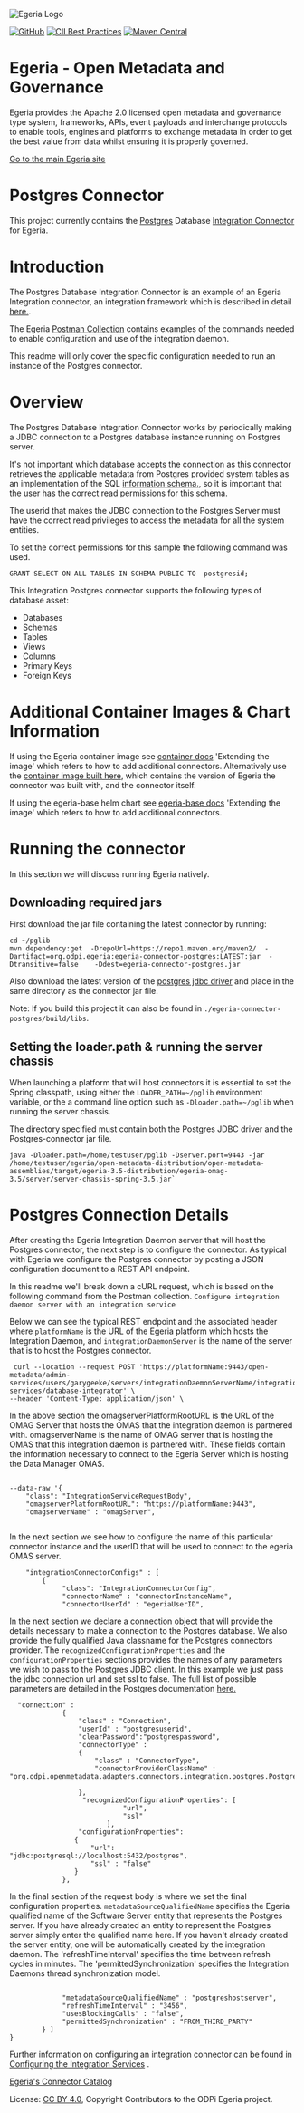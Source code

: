 <!-- SPDX-License-Identifier: CC-BY-4.0 -->
<!-- Copyright Contributors to the ODPi Egeria project. -->

![Egeria Logo](https://raw.githubusercontent.com/odpi/egeria/master/assets/img/ODPi_Egeria_Logo_color.png)

[![GitHub](https://img.shields.io/github/license/odpi/egeria)](LICENSE)
[![CII Best Practices](https://bestpractices.coreinfrastructure.org/projects/3044/badge)](https://bestpractices.coreinfrastructure.org/projects/3044)
[![Maven Central](https://img.shields.io/maven-central/v/org.odpi.egeria/egeria-connector-postgres)](https://mvnrepository.com/artifact/org.odpi.egeria/egeria-connector-postgres)

# Egeria - Open Metadata and Governance
  
Egeria provides the Apache 2.0 licensed open metadata and governance 
type system, frameworks, APIs, event payloads and interchange protocols to enable tools,
engines and platforms to exchange metadata in order to get the best
value from data whilst ensuring it is properly governed.

[Go to the main Egeria site](https://egeria-project.org)

# Postgres Connector

This project currently contains the [Postgres](https://www.postgresql.org) Database [Integration Connector](https://egeria-project.org/concepts/integration-daemon/) for Egeria.

# Introduction

The Postgres Database Integration Connector is an example of an Egeria Integration connector, an integration framework which is described in detail [here.](https://egeria-project.org/concepts/integration-daemon/).

The Egeria [Postman Collection](https://egeria-project.org/education/tutorials/postman-tutorial/overview/?h=postman) contains examples of the commands needed to enable configuration and use of the integration daemon.

This readme will only cover the specific configuration needed to run an instance of the Postgres connector.

# Overview
The Postgres Database Integration Connector works by periodically making a JDBC connection to a Postgres database instance running on Postgres server. 

It's not important which database accepts the connection as 
this connector retrieves the applicable metadata from Postgres provided system tables as an implementation of the SQL [information schema.](https://www.postgresql.org/docs/14/information-schema.html), so it is important that the user has the correct read permissions for this schema.

The userid that makes the JDBC connection to the Postgres Server must have the correct read privileges to access the metadata for all the system entities.

To set the correct permissions for this sample the following command was used.

```
GRANT SELECT ON ALL TABLES IN SCHEMA PUBLIC TO  postgresid;
```

This Integration Postgres connector supports the following types of database asset: 

* Databases
* Schemas
* Tables
* Views
* Columns
* Primary Keys
* Foreign Keys 

# Additional Container Images & Chart Information
If using the Egeria container image see [container docs](https://github.com/odpi/egeria/tree/master/open-metadata-resources/open-metadata-deployment/docker/egeria) 'Extending the image' which refers to how to add additional connectors. Alternatively use the [container image built here](https://quay.io/repository/odpi/egeria-database-connectors), which contains the version of Egeria the connector was built with, and the connector itself.

If using the egeria-base helm chart see [egeria-base docs](https://egeria-project.org/guides/operations/kubernetes/charts/base/#accessing-egeria) 'Extending the image' which refers to how to add additional connectors. 

# Running the connector

In this section we will discuss running Egeria natively. 

## Downloading required jars
First download the jar file containing the latest connector by running:
```
cd ~/pglib
mvn dependency:get  -DrepoUrl=https://repo1.maven.org/maven2/  -Dartifact=org.odpi.egeria:egeria-connector-postgres:LATEST:jar  -Dtransitive=false    -Ddest=egeria-connector-postgres.jar
```

Also download the latest version of the [postgres jdbc driver](https://jdbc.postgresql.org/download.html) and place in the same directory as the connector jar file. 

Note: If you build this project it can also be found in `./egeria-connector-postgres/build/libs`.

## Setting the loader.path & running the server chassis
When launching a platform that will host connectors it is essential to set the Spring classpath, using either the `LOADER_PATH=~/pglib` environment variable, or the a command line option such as `-Dloader.path=~/pglib` when running the  server chassis.

The directory specified must contain both the Postgres JDBC driver and the Postgres-connector jar file.
```
java -Dloader.path=/home/testuser/pglib -Dserver.port=9443 -jar /home/testuser/egeria/open-metadata-distribution/open-metadata-assemblies/target/egeria-3.5-distribution/egeria-omag-3.5/server/server-chassis-spring-3.5.jar`
```


# Postgres Connection Details
After creating the Egeria Integration Daemon server that will host the Postgres connector, the next step is to configure the connector. 
As typical with Egeria we configure the Postgres connector by posting a JSON configuration document to a REST API endpoint. 

In this readme we'll break down a cURL request, which is based on the following command from the Postman collection.
`Configure integration daemon server with an integration service`

Below we can see the typical REST endpoint and the associated header where 
`platformName` is the URL of the Egeria platform which hosts the Integration Daemon, and
`integrationDaemonServer` is the name of the server that is to host the Postgres connector.
```shell
 curl --location --request POST 'https://platformName:9443/open-metadata/admin-services/users/garygeeke/servers/integrationDaemonServerName/integration-services/database-integrator' \
--header 'Content-Type: application/json' \
```

In the above section the
omagserverPlatformRootURL is the URL of the OMAG Server that hosts the OMAS that the integration daemon is partnered with.
omagserverName is the name of OMAG server that is hosting the OMAS that this integration daemon is partnered with. These fields contain the information necessary
to connect to the Egeria Server which is hosting the Data Manager OMAS.

```shell

--data-raw '{
    "class": "IntegrationServiceRequestBody",
    "omagserverPlatformRootURL": "https://platformName:9443",
    "omagserverName" : "omagServer",
    
```
In the next section we see how to configure the name of this particular connector instance and the userID that will be used to connect to the 
egeria OMAS server.

```shell
    "integrationConnectorConfigs" : [ 
        {
             "class": "IntegrationConnectorConfig",
             "connectorName" : "connectorInstanceName",             
             "connectorUserId" : "egeriaUserID",
```   
In the next section we declare a connection object that will provide the details necessary to make a connection to the Postgres database.
We also provide the fully qualified Java classname for the Postgres connectors provider.
The `recognizedConfigurationProperties` and the `configurationProperties` sections provides the names of any parameters we wish to pass to the Postgres JDBC client.
In this example we just pass the jdbc connection url and set ssl to false. The full list of possible parameters are detailed in the Postgres documentation 
[here.](https://jdbc.postgresql.org/documentation/head/connect.html)
```shell
  "connection" : 
             { 
                 "class" : "Connection",
                 "userId" : "postgresuserid",
                 "clearPassword":"postgrespassword",
                 "connectorType" : 
                 {
                     "class" : "ConnectorType",
                     "connectorProviderClassName" : "org.odpi.openmetadata.adapters.connectors.integration.postgres.PostgresDatabaseProvider"
                     
                 },
                  "recognizedConfigurationProperties": [
                            "url",
                            "ssl"
                        ],
                 "configurationProperties":
                {
                    "url": "jdbc:postgresql://localhost:5432/postgres",
                    "ssl" : "false"
                }
             },
```
In the final section of the request body is where we set the final configuration properties.
`metadataSourceQualifiedName` specifies the Egeria qualified name of the Software Server entity that represents the Postgres server.
If you have already created an entity to represent the Postgres server simply enter the qualified name here. If you haven't already created the server
entity, one will be automatically created by the integration daemon.
The 'refreshTimeInterval' specifies the time between refresh cycles in minutes.
The 'permittedSynchronization' specifies the Integration Daemons thread synchronization model.

```shell

             "metadataSourceQualifiedName" : "postgreshostserver",
             "refreshTimeInterval" : "3456", 
             "usesBlockingCalls" : "false",
             "permittedSynchronization" : "FROM_THIRD_PARTY"
        } ] 
}
```
Further information on configuring an integration connector can be found in  [Configuring the Integration Services](https://egeria-project.org/guides/admin/servers/configuring-the-integration-services/) .

[Egeria's Connector Catalog](https://egeria-project.org/connectors/)

License: [CC BY 4.0](https://creativecommons.org/licenses/by/4.0/),
Copyright Contributors to the ODPi Egeria project.

